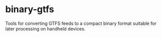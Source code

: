 binary-gtfs
===========

Tools for converting GTFS feeds to a compact binary format suitable for later processing on handheld devices.